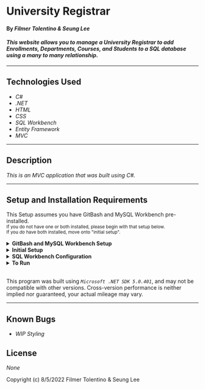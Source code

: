 # University Registrar

#### By _**Filmer Tolentino & Seung Lee**_   

#### _This website allows you to manage a University Registrar to add Enrollments, Departments, Courses, and Students to a SQL database using a many to many relationship._  

---


## Technologies Used

* _C#_
* _.NET_
* _HTML_
* _CSS_
* _SQL Workbench_
* _Entity Framework_
* _MVC_

---
## Description

_This is an MVC application that was built using C#._

---
## Setup and Installation Requirements
This Setup assumes you have GitBash and MySQL Workbench pre-installed. 
<br><small>If you do not have one or both installed, please begin with that setup below. 
<br>If you _do_ have both installed, move onto "initial setup".</small>

<details>
<summary><strong>GitBash and MySQL Workbench Setup</strong></summary>
<ol>
<li>https://git-scm.com/download/  
<li>Download Git and follow the setup wizard. 
<li>https://dev.mysql.com/downloads/workbench/     
<li>Download MySQL Workbench
<li>Follow the setup wizard & create a localhost server on port 3306.
<li>Keep track of your username and password, this will be used in the connection steps of <strong>"SQL Workbench Configuration"</strong>  
</details>
<details>
<summary><strong>Initial Setup</strong></summary>
<ol>
<li>Copy the git repository url: https://github.com/ftolentino/UniversityRegistrar.Solution.git
<li>Open a terminal and navigate to your Desktop with <strong>cd</strong> command
<li>Run,   
<strong>$ git clone https://github.com/ftolentino/UniversityRegistrar.Solution.git</strong>
<li>In the terminal, navigate into the root directory of the cloned project folder "UniversityRegistrar.Solution".
<li>Navigate to the projects root directory, "UniversityRegistrar".
<li>Move onto "SQL Workbench Configuration" instructions below to build the necessary database.
<br>
</details>

<details>
<summary><strong>SQL Workbench Configuration</strong></summary>
<ol>
<li>Create an appsetting.json file in the "UniversityRegistrar" directory  
   <pre>UniversityRegistrar.Solution
   └── UniversityRegistrar
    └── appsetting.json</pre>
<li> Insert the following code: <br>

<pre>{
  "ConnectionStrings": {
      "DefaultConnection": "Server=localhost;Port=3306;database=university_registrar;uid=root;pwd=epicodus;"
  }
}</pre>
<small>*Note: you must include your password in the code block section labeled "YOUR-PASSWORD-HERE".</small><br>
<small>**Note: you must include your username in the code block section labeled "YOUR-USERNAME-HERE".</small><br>
<small>***Note: if you plan to push this cloned project to a public-facing repository, remember to add the appsettings.json file to your .gitignore before doing so.</small>

<li>In root directory of project folder "UniversityRegistrar", run  
<strong>$ dotnet ef migrations add restoreDatabase</strong>
<li>Then run <strong>$ dotnet ef database update</strong>

<ol> 
  <li>Open SQL Workbench.
  <li>Navigate to "university_registrar" schema.
  <li>Click the drop down, select "Tables" drop down.
  <li>Verify the tables, you should see <strong>course</strong>, <strong>department</strong>, <strong>student</strong>,& <strong>enrollment</strong>.
  
</details>

<details>
<summary><strong>To Run</strong></summary>
Navigate to:  
   <pre>UniversityRegistrar.Solution
   └── <strong>UniversityRegistrar</strong></pre>

Run ```$ dotnet restore``` in the terminal.<br>
Run ```$ dotnet run``` in the terminal.
</details>
<br>

This program was built using *`Microsoft .NET SDK 5.0.401`*, and may not be compatible with other versions. Cross-version performance is neither implied nor guaranteed, your actual mileage may vary.

---
## Known Bugs

* _WIP Styling_

## License

_None_

Copyright (c) 8/5/2022 Filmer Tolentino & Seung Lee
